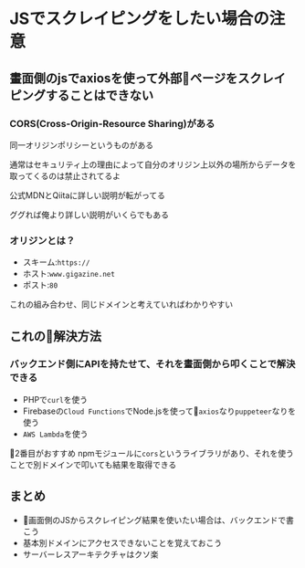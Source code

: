 # JSでスクレイピングをしたい場合の注意

## 畫面側のjsでaxiosを使って外部ページをスクレイピングすることはできない

### CORS(Cross-Origin-Resource Sharing)がある

同一オリジンポリシーというものがある

通常はセキュリティ上の理由によって自分のオリジン上以外の場所からデータを取ってくるのは禁止されてるよ

公式MDNとQiitaに詳しい説明が転がってる

ググれば俺より詳しい説明がいくらでもある


### オリジンとは？

- スキーム:`https://`
- ホスト:`www.gigazine.net`
- ポスト:`80`
  
これの組み合わせ、同じドメインと考えていればわかりやすい

## これの解決方法


### バックエンド側にAPIを持たせて、それを畫面側から叩くことで解決できる

- PHPで`curl`を使う
- Firebaseの`Cloud Functions`でNode.jsを使って`axios`なり`puppeteer`なりを使う
- `AWS Lambda`を使う

2番目がおすすめ
npmモジュールに`cors`というライブラリがあり、それを使うことで別ドメインで叩いても結果を取得できる


## まとめ

- 画面側のJSからスクレイピング結果を使いたい場合は、バックエンドで書こう
- 基本別ドメインにアクセスできないことを覚えておこう
- サーバーレスアーキテクチャはクソ楽